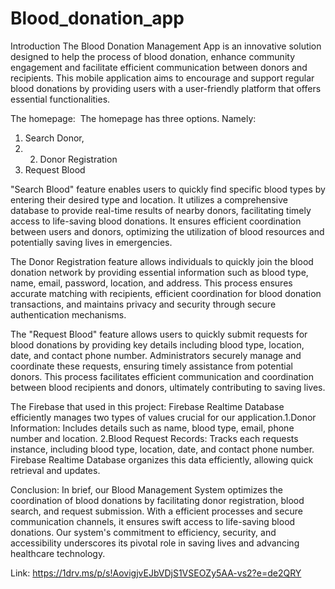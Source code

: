# Blood_donation_app
Introduction
The Blood Donation Management App is an innovative solution designed to help the process of blood donation, enhance community engagement and facilitate efficient communication between donors and recipients. This mobile application aims to encourage and support regular blood donations by providing users with a user-friendly platform that offers essential functionalities.

The homepage:                ​
The homepage has three options.​
Namely:​
1. Search Donor,​
2. 2. Donor Registration​
3. Request Blood

"Search Blood" feature enables users to quickly find specific blood types by entering their desired type and location. It utilizes a comprehensive database to provide real-time results of nearby donors, facilitating timely access to life-saving blood donations.  It ensures efficient coordination between users and donors, optimizing the utilization of blood resources and potentially saving lives in emergencies.

The Donor Registration feature allows individuals to quickly join the blood donation network by providing essential information such as blood type, name, email, password, location, and address. This process ensures accurate matching with recipients, efficient coordination for blood donation transactions, and maintains privacy and security through secure authentication mechanisms.

The "Request Blood" feature allows users to quickly submit requests for blood donations by providing key details including blood type, location, date, and contact phone number. Administrators securely manage and coordinate these requests, ensuring timely assistance from potential donors. This process facilitates efficient communication and coordination between blood recipients and donors, ultimately contributing to saving lives.

The Firebase that used in this project:
Firebase Realtime Database efficiently manages two types of values crucial for our application.​
​1.Donor Information: Includes details such as name, blood type, email, phone number and location.​
2.Blood Request Records: Tracks each requests instance, including blood type, location, date, and contact phone number. ​
​Firebase Realtime Database organizes this data efficiently, allowing quick retrieval and updates.

Conclusion:
In brief, our Blood Management System optimizes the coordination of blood donations by facilitating donor registration, blood search, and request submission. With a efficient processes and secure communication channels, it ensures swift access to life-saving blood donations. Our system's commitment to efficiency, security, and accessibility underscores its pivotal role in saving lives and advancing healthcare technology.

Link:
https://1drv.ms/p/s!AovigjvEJbVDjS1VSEOZy5AA-vs2?e=de2QRY
